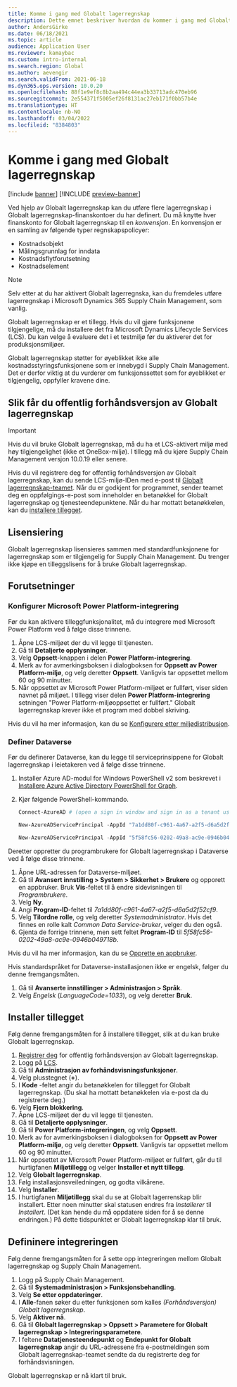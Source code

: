 ```yaml
---
title: Komme i gang med Globalt lagerregnskap
description: Dette emnet beskriver hvordan du kommer i gang med Globalt lagerregnskap.
author: AndersGirke
ms.date: 06/18/2021
ms.topic: article
audience: Application User
ms.reviewer: kamaybac
ms.custom: intro-internal
ms.search.region: Global
ms.author: aevengir
ms.search.validFrom: 2021-06-18
ms.dyn365.ops.version: 10.0.20
ms.openlocfilehash: 88f1e9ef8c8b2aa494c44ea3b33713adc470eb96
ms.sourcegitcommit: 2e554371f5005ef26f8131ac27eb171f0bb57b4e
ms.translationtype: HT
ms.contentlocale: nb-NO
ms.lasthandoff: 03/04/2022
ms.locfileid: "8384803"
---
```

# <a name="get-started-with-global-inventory-accounting"></a>Komme i gang med Globalt lagerregnskap

[!include [banner](../includes/banner.md)]
[!INCLUDE [preview-banner](../includes/preview-banner.md)]
<!--KFM: Preview until 4/30/2022 -->

Ved hjelp av Globalt lagerregnskap kan du utføre flere lagerregnskap i Globalt lagerregnskap-finanskontoer du har definert. Du må knytte hver finanskonto for Globalt lagerregnskap til en *konvensjon*. En konvensjon er en samling av følgende typer regnskapspolicyer:

- Kostnadsobjekt
- Målingsgrunnlag for inndata
- Kostnadsflytforutsetning
- Kostnadselement

> [!NOTE]
> Selv etter at du har aktivert Globalt lagerregnska, kan du fremdeles utføre lagerregnskap i Microsoft Dynamics 365 Supply Chain Management, som vanlig.

Globalt lagerregnskap er et tillegg. Hvis du vil gjøre funksjonene tilgjengelige, må du installere det fra Microsoft Dynamics Lifecycle Services (LCS). Du kan velge å evaluere det i et testmiljø før du aktiverer det for produksjonsmiljøer.

Globalt lagerregnskap støtter for øyeblikket ikke alle kostnadsstyringsfunksjonene som er innebygd i Supply Chain Management. Det er derfor viktig at du vurderer om funksjonssettet som for øyeblikket er tilgjengelig, oppfyller kravene dine.

## <a name="how-to-get-the-global-inventory-accounting-public-preview"></a><a name="sign-up"></a>Slik får du offentlig forhåndsversjon av Globalt lagerregnskap

> [!IMPORTANT]
> Hvis du vil bruke Globalt lagerregnskap, må du ha et LCS-aktivert miljø med høy tilgjengelighet (ikke et OneBox-miljø). I tillegg må du kjøre Supply Chain Management versjon 10.0.19 eller senere.

Hvis du vil registrere deg for offentlig forhåndsversjon av Globalt lagerregnskap, kan du sende LCS-miljø-IDen med e-post til [Globalt lagerregnskap-teamet](mailto:GlobalInvAccount@microsoft.com). Når du er godkjent for programmet, sender teamet deg en oppfølgings-e-post som inneholder en betanøkkel for Globalt lagerregnskap og tjenesteendepunktene. Når du har mottatt betanøkkelen, kan du [installere tillegget](#install).

## <a name="licensing"></a>Lisensiering

Globalt lagerregnskap lisensieres sammen med standardfunksjonene for lagerregnskap som er tilgjengelig for Supply Chain Management. Du trenger ikke kjøpe en tilleggslisens for å bruke Globalt lagerregnskap.

## <a name="prerequisites"></a>Forutsetninger

### <a name="set-up-microsoft-power-platform-integration"></a>Konfigurer Microsoft Power Platform-integrering

Før du kan aktivere tilleggfunksjonalitet, må du integrere med Microsoft Power Platform ved å følge disse trinnene.

1. Åpne LCS-miljøet der du vil legge til tjenesten.
1. Gå til **Detaljerte opplysninger**.
1. Velg **Oppsett**-knappen i delen **Power Platform-integrering**.
1. Merk av for avmerkingsboksen i dialogboksen for **Oppsett av Power Platform-miljø**, og velg deretter **Oppsett**. Vanligvis tar oppsettet mellom 60 og 90 minutter.
1. Når oppsettet av Microsoft Power Platform-miljøet er fullført, viser siden navnet på miljøet. I tillegg viser delen **Power Platform-integrering** setningen "Power Platform-miljøoppsettet er fullført." Globalt lagerregnskap krever ikke et program med dobbel skriving.

Hvis du vil ha mer informasjon, kan du se [Konfigurere etter miljødistribusjon](../../fin-ops-core/dev-itpro/power-platform/enable-power-platform-integration.md#enable-after-deploy).

### <a name="set-up-dataverse"></a>Definer Dataverse

Før du definerer Dataverse, kan du legge til serviceprinsippene for Globalt lagerregnskap i leietakeren ved å følge disse trinnene.

1. Installer Azure AD-modul for Windows PowerShell v2 som beskrevet i [Installere Azure Active Directory PowerShell for Graph](/powershell/azure/active-directory/install-adv2).
1. Kjør følgende PowerShell-kommando.

    ```powershell
    Connect-AzureAD # (open a sign in window and sign in as a tenant user)

    New-AzureADServicePrincipal -AppId "7a1dd80f-c961-4a67-a2f5-d6a5d2f52cf9" -DisplayName "d365-scm-costaccountingservice"

    New-AzureADServicePrincipal -AppId "5f58fc56-0202-49a8-ac9e-0946b049718b" -DisplayName "d365-scm-operationdataservice"
    ```

Deretter oppretter du programbrukere for Globalt lagerregnskap i Dataverse ved å følge disse trinnene.

1. Åpne URL-adressen for Dataverse-miljøet.
1. Gå til **Avansert innstilling \> System \> Sikkerhet \> Brukere** og opporett en appbruker. Bruk **Vis**-feltet til å endre sidevisningen til *Programbrukere*.
1. Velg **Ny**.
1. Angi **Program-ID**-feltet til *7a1dd80f-c961-4a67-a2f5-d6a5d2f52cf9*.
1. Velg **Tilordne rolle**, og velg deretter *Systemadministrator*. Hvis det finnes en rolle kalt *Common Data Service-bruker*, velger du den også.
1. Gjenta de forrige trinnene, men sett feltet **Program-ID** til *5f58fc56-0202-49a8-ac9e-0946b049718b*.

Hvis du vil ha mer informasjon, kan du se [Opprette en appbruker](/power-platform/admin/create-users-assign-online-security-roles#create-an-application-user).

Hvis standardspråket for Dataverse-installasjonen ikke er engelsk, følger du denne fremgangsmåten.

1. Gå til **Avanserte innstillinger \> Administrasjon \> Språk**.
1. Velg *Engelsk* (*LanguageCode=1033*), og velg deretter **Bruk**.

## <a name="install-the-add-in"></a><a name="install"></a>Installer tillegget

Følg denne fremgangsmåten for å installere tillegget, slik at du kan bruke Globalt lagerregnskap.

1. [Registrer deg](#sign-up) for offentlig forhåndsversjon av Globalt lagerregnskap.
1. Logg på [LCS](https://lcs.dynamics.com/Logon/Index).
1. Gå til **Administrasjon av forhåndsvisningsfunksjoner**.
1. Velg plusstegnet (**+**).
1. I **Kode** -feltet angir du betanøkkelen for tillegget for Globalt lagerregnskap. (Du skal ha mottatt betanøkkelen via e-post da du registrerte deg.)
1. Velg **Fjern blokkering**.
1. Åpne LCS-miljøet der du vil legge til tjenesten.
1. Gå til **Detaljerte opplysninger**.
1. Gå til **Power Platform-integreringen**, og velg **Oppsett**.
1. Merk av for avmerkingsboksen i dialogboksen for **Oppsett av Power Platform-miljø**, og velg deretter **Oppsett**. Vanligvis tar oppsettet mellom 60 og 90 minutter.
1. Når oppsettet av Microsoft Power Platform-miljøet er fullført, går du til hurtigfanen **Miljøtillegg** og velger **Installer et nytt tillegg**.
1. Velg **Globalt lagerregnskap**.
1. Følg installasjonsveiledningen, og godta vilkårene.
1. Velg **Installer**.
1. I hurtigfanen **Miljøtillegg** skal du se at Globalt lagerrenskap blir installert. Etter noen minutter skal statusen endres fra *Installerer* til *Installert*. (Det kan hende du må oppdatere siden for å se denne endringen.) På dette tidspunktet er Globalt lagerregnskap klar til bruk.

## <a name="set-up-the-integration"></a>Defininere integreringen

Følg denne fremgangsmåten for å sette opp integreringen mellom Globalt lagerregnskap og Supply Chain Management.

1. Logg på Supply Chain Management.
1. Gå til **Systemadministrasjon \> Funksjonsbehandling**.
1. Velg **Se etter oppdateringer**.
1. I **Alle**-fanen søker du etter funksjonen som kalles *(Forhåndsversjon) Globalt lagerregnskap*.
1. Velg **Aktiver nå**.
1. Gå til **Globalt lagerregnskap \> Oppsett \> Parametere for Globalt lagerregnskap \> Integreringsparametere**.
1. I feltene **Datatjenesteendepunkt** og **Endepunkt for Globalt lagerregnskap** angir du URL-adressene fra e-postmeldingen som Globalt lagerregnskap-teamet sendte da du registrerte deg for forhåndsvisningen.

Globalt lagerregnskap er nå klart til bruk.
